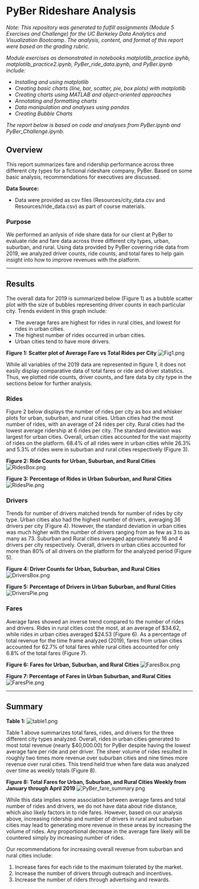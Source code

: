 # PyBer Rideshare Analysis

*Note: This repository was generated to fulfill assignments (Module 5 Exercises and Challenge) for the UC Berkeley Data Analytics and Visualization Bootcamp. The analysis, content, and format of this report were based on the grading rubric.* 

*Module exercises as demonstrated in notebooks matplotlib_practice.ipyhb, matplotlib_practice2.ipynb, PyBer_ride_data.ipynb, and PyBer.ipynb include:*

- *Installing and using matplotlib*
- *Creating basic charts (line, bar, scatter, pie, box plots) with matplotlib*
- *Creating charts using MATLAB and object-oriented approaches*
- *Annotating and formatting charts*
- *Data manipulation and analyses using pandas*
- *Creating Bubble Charts*


*The report below is based on code and analyses from PyBer.ipynb and PyBer_Challenge.ipynb.*


## Overview

This report summarizes fare and ridership performance across three different city types for a fictional rideshare company, PyBer. Based on some basic analysis, recommendations for executives are discussed.

**Data Source:**
- Data were provided as csv files (Resources/city_data.csv and Resources/ride_data.csv) as part of course materials.

### Purpose
We performed an anlysis of ride share data for our client at PyBer to evaluate ride and fare data across three different city types, urban, suburban, and rural. Using data provided by PyBer covering ride data from 2019, we analyzed driver counts, ride counts, and total fares to help gain insight into how to improve revenues with the platform. 


---

## Results

The overall data for 2019 is summarized below (Figure 1) as a bubble scatter plot with the size of bubbles representing driver counts in each particular city. Trends evident in this graph include:
- The average fares are highest for rides in rural cities, and lowest for rides in urban cities.
- The highest number of rides occurred in urban cities.
- Urban cities tend to have more drivers.


**Figure 1: Scatter plot of Average Fare vs Total Rides per City**
![Fig1.png](/Analysis/Fig1.png)


While all variables of the 2019 data are represented in figure 1, it does not easily display comparative data of total fares or ride and driver statistics. Thus, we plotted ride counts, driver counts, and fare data by city type in the sections below for further analysis.

### Rides

Figure 2 below displays the number of rides per city as box and whisker plots for urban, suburban, and rural cities. Urban cities had the most number of rides, with an average of 24 rides per city. Rural cities had the lowest average ridership at 6 rides per city. The standard deviation was largest for urban cities. Overall, urban cities accounted for the vast majority of rides on the platform. 68.4% of all rides were in urban cities while 26.3% and 5.3% of rides were in suburban and rural cities respectively (Figure 3). 

**Figure 2: Ride Counts for Urban, Suburban, and Rural Cities**
![RidesBox.png](/Analysis/RidesBox.png)



**Figure 3: Percentage of Rides in Urban Suburban, and Rural Cities**
![RidesPie.png](/Analysis/RidesPie.png)


### Drivers

Trends for number of drivers matched trends for number of rides by city type. Urban cities also had the highest number of drivers, averaging 36 drivers per city (Figure 4). However, the standard deviation in urban cities was much higher with the number of drivers ranging from as few as 3 to as many as 73. Suburban and Rural cities averaged approximately 16 and 4 drivers per city respectively. Overall, drivers in urban cities accounted for more than 80% of all drivers on the platform for the analyzed period (Figure 5).

**Figure 4: Driver Counts for Urban, Suburban, and Rural Cities**
![DriversBox.png](/Analysis/DriversBox.png)


**Figure 5: Percentage of Drivers in Urban Suburban, and Rural Cities**
![DriversPie.png](/Analysis/DriversPie.png)


### Fares

Average fares showed an inverse trend compared to the number of rides and drivers. Rides in rural cities cost the most, at an average of $34.62, while rides in urban cities averaged $24.53 (Figure 6). As a percentage of total revenue for the time frame analyzed (2019), fares from urban cities accounted for 62.7% of total fares while rural cities accounted for only 6.8% of the total fares (Figure 7). 

**Figure 6: Fares for Urban, Suburban, and Rural Cities**
![FaresBox.png](/Analysis/FaresBox.png)


**Figure 7: Percentage of Fares in Urban Suburban, and Rural Cities**
![FaresPie.png](/Analysis/FaresPie.png)


---

## Summary

**Table 1:**
![table1.png](/Images/table1.png)

Table 1 above summarizes total fares, rides, and drivers for the three different city types analyzed. Overall, rides in urban cities generated to most total revenue (nearly $40,000.00) for PyBer despite having the lowest average fare per ride and per driver. The sheer volume of rides resulted in roughly two times more revenue over suburban cities and nine times more revenue over rural cities. This trend held true when fare data was analyzed over time as weekly totals (Figure 8).


**Figure 8: Total Fares for Urban, Suburban, and Rural Cities Weekly from January through April 2019**
![PyBer_fare_summary.png](/Analysis/PyBer_fare_summary.png)



While this  data implies some association between average fares and total number of rides and drivers, we do not have data about ride distance, which also likely factors in to ride fares. However, based on our analysis above, increasing ridership and number of drivers in rural and suburban cities may lead to generating more revenue in these areas by increasing the volume of rides. Any proportional decrease in the average fare likely will be countered simply by increasing number of rides. 

Our recommendations for increasing overall revenue from suburban and rural cities include:
1. Increase fares for each ride to the maximum tolerated by the market.
2. Increase the number of drivers through outreach and incentives.
3. Increase the number of riders through advertising and rewards.



